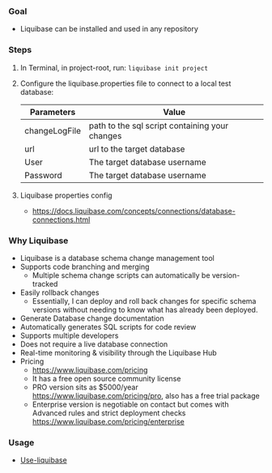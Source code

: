 ### Goal

- Liquibase can be installed and used in any repository

### Steps

1. In Terminal, in project-root, run:
     `liquibase init project`
2. Configure the liquibase.properties file to connect to a local test database:

    | Parameters | Value |
    | --- | ---|
    | changeLogFile | path to the sql script containing your changes |
    | url | url to the target database  |
    | User | The target database username |
    | Password | The target database username |

3. Liquibase properties config
    - <https://docs.liquibase.com/concepts/connections/database-connections.html>

### Why Liquibase
  - Liquibase is a database schema change management tool
  - Supports code branching and merging
    - Multiple schema change scripts can automatically be version-tracked
  - Easily rollback changes
    - Essentially, I can deploy and roll back changes for specific schema versions without needing to know what has already been deployed.
  - Generate Database change documentation
  - Automatically generates SQL scripts for code review
  - Supports multiple developers
  - Does not require a live database connection
  - Real-time monitoring & visibility through the Liquibase Hub
- Pricing
  - <https://www.liquibase.com/pricing>
  - It has a free open source community license
  - PRO version sits as $5000/year <https://www.liquibase.com/pricing/pro>, also has a free trial package
  - Enterprise version is negotiable on contact but comes with Advanced rules and strict deployment checks <https://www.liquibase.com/pricing/enterprise>

### Usage
- [Use-liquibase](./use-liquibase.md)